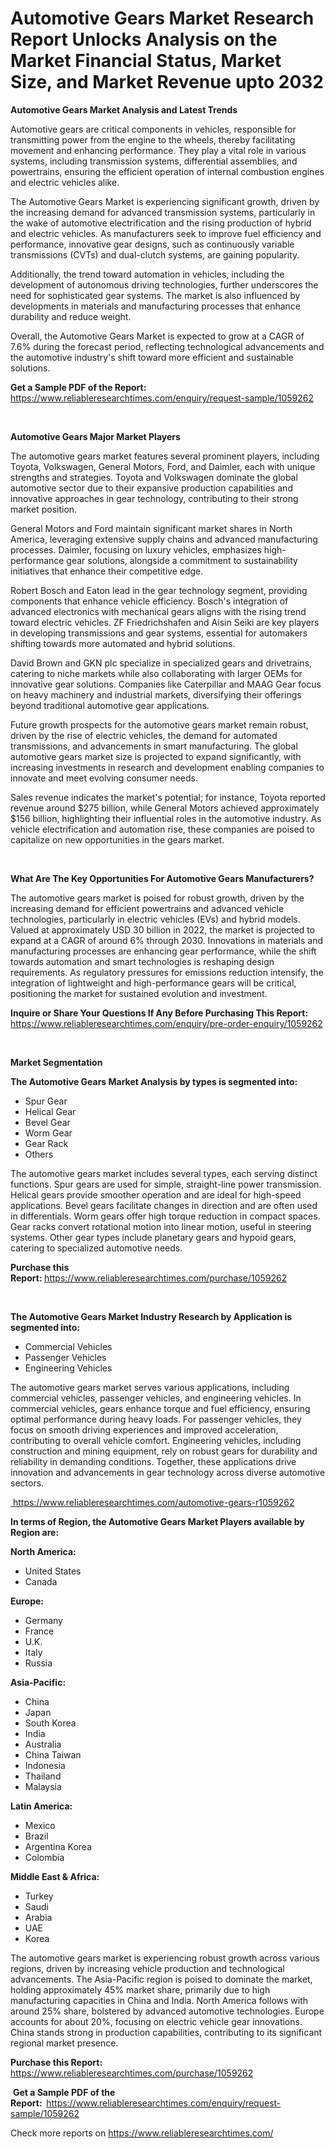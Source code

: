 <p><h1>Automotive Gears Market Research Report Unlocks Analysis on the Market Financial Status, Market Size, and Market Revenue upto 2032</h1></p><p><strong>Automotive Gears Market Analysis and Latest Trends</strong></p>
<p><p>Automotive gears are critical components in vehicles, responsible for transmitting power from the engine to the wheels, thereby facilitating movement and enhancing performance. They play a vital role in various systems, including transmission systems, differential assemblies, and powertrains, ensuring the efficient operation of internal combustion engines and electric vehicles alike.</p><p>The Automotive Gears Market is experiencing significant growth, driven by the increasing demand for advanced transmission systems, particularly in the wake of automotive electrification and the rising production of hybrid and electric vehicles. As manufacturers seek to improve fuel efficiency and performance, innovative gear designs, such as continuously variable transmissions (CVTs) and dual-clutch systems, are gaining popularity.</p><p>Additionally, the trend toward automation in vehicles, including the development of autonomous driving technologies, further underscores the need for sophisticated gear systems. The market is also influenced by developments in materials and manufacturing processes that enhance durability and reduce weight. </p><p>Overall, the Automotive Gears Market is expected to grow at a CAGR of 7.6% during the forecast period, reflecting technological advancements and the automotive industry's shift toward more efficient and sustainable solutions.</p></p>
<p><strong>Get a Sample PDF of the Report:&nbsp;</strong> <a href="https://www.reliableresearchtimes.com/enquiry/request-sample/1059262?utm_campaign=3190&utm_medium=2&utm_source=Github&utm_content=ia&utm_term=30032025&utm_id=automotive-gears">https://www.reliableresearchtimes.com/enquiry/request-sample/1059262</a></p>
<p>&nbsp;</p>
<p><strong>Automotive Gears Major Market Players</strong></p>
<p><p>The automotive gears market features several prominent players, including Toyota, Volkswagen, General Motors, Ford, and Daimler, each with unique strengths and strategies. Toyota and Volkswagen dominate the global automotive sector due to their expansive production capabilities and innovative approaches in gear technology, contributing to their strong market position.</p><p>General Motors and Ford maintain significant market shares in North America, leveraging extensive supply chains and advanced manufacturing processes. Daimler, focusing on luxury vehicles, emphasizes high-performance gear solutions, alongside a commitment to sustainability initiatives that enhance their competitive edge.</p><p>Robert Bosch and Eaton lead in the gear technology segment, providing components that enhance vehicle efficiency. Bosch's integration of advanced electronics with mechanical gears aligns with the rising trend toward electric vehicles. ZF Friedrichshafen and Aisin Seiki are key players in developing transmissions and gear systems, essential for automakers shifting towards more automated and hybrid solutions.</p><p>David Brown and GKN plc specialize in specialized gears and drivetrains, catering to niche markets while also collaborating with larger OEMs for innovative gear solutions. Companies like Caterpillar and MAAG Gear focus on heavy machinery and industrial markets, diversifying their offerings beyond traditional automotive gear applications.</p><p>Future growth prospects for the automotive gears market remain robust, driven by the rise of electric vehicles, the demand for automated transmissions, and advancements in smart manufacturing. The global automotive gears market size is projected to expand significantly, with increasing investments in research and development enabling companies to innovate and meet evolving consumer needs.</p><p>Sales revenue indicates the market's potential; for instance, Toyota reported revenue around $275 billion, while General Motors achieved approximately $156 billion, highlighting their influential roles in the automotive industry. As vehicle electrification and automation rise, these companies are poised to capitalize on new opportunities in the gears market.</p></p>
<p>&nbsp;</p>
<p><strong>What Are The Key Opportunities For Automotive Gears Manufacturers?</strong></p>
<p><p>The automotive gears market is poised for robust growth, driven by the increasing demand for efficient powertrains and advanced vehicle technologies, particularly in electric vehicles (EVs) and hybrid models. Valued at approximately USD 30 billion in 2022, the market is projected to expand at a CAGR of around 6% through 2030. Innovations in materials and manufacturing processes are enhancing gear performance, while the shift towards automation and smart technologies is reshaping design requirements. As regulatory pressures for emissions reduction intensify, the integration of lightweight and high-performance gears will be critical, positioning the market for sustained evolution and investment.</p></p>
<p><strong>Inquire or Share Your Questions If Any Before Purchasing This Report:</strong> <a href="https://www.reliableresearchtimes.com/enquiry/pre-order-enquiry/1059262?utm_campaign=3190&utm_medium=2&utm_source=Github&utm_content=ia&utm_term=30032025&utm_id=automotive-gears">https://www.reliableresearchtimes.com/enquiry/pre-order-enquiry/1059262</a></p>
<p>&nbsp;</p>
<p><strong>Market Segmentation</strong></p>
<p><strong>The Automotive Gears Market Analysis by types is segmented into:</strong></p>
<p><ul><li>Spur Gear</li><li>Helical Gear</li><li>Bevel Gear</li><li>Worm Gear</li><li>Gear Rack</li><li>Others</li></ul></p>
<p><p>The automotive gears market includes several types, each serving distinct functions. Spur gears are used for simple, straight-line power transmission. Helical gears provide smoother operation and are ideal for high-speed applications. Bevel gears facilitate changes in direction and are often used in differentials. Worm gears offer high torque reduction in compact spaces. Gear racks convert rotational motion into linear motion, useful in steering systems. Other gear types include planetary gears and hypoid gears, catering to specialized automotive needs.</p></p>
<p><strong>Purchase this Report:&nbsp;</strong><a href="https://www.reliableresearchtimes.com/purchase/1059262?utm_campaign=3190&utm_medium=2&utm_source=Github&utm_content=ia&utm_term=30032025&utm_id=automotive-gears">https://www.reliableresearchtimes.com/purchase/1059262</a></p>
<p>&nbsp;</p>
<p><strong>The Automotive Gears Market Industry Research by Application is segmented into:</strong></p>
<p><ul><li>Commercial Vehicles</li><li>Passenger Vehicles</li><li>Engineering Vehicles</li></ul></p>
<p><p>The automotive gears market serves various applications, including commercial vehicles, passenger vehicles, and engineering vehicles. In commercial vehicles, gears enhance torque and fuel efficiency, ensuring optimal performance during heavy loads. For passenger vehicles, they focus on smooth driving experiences and improved acceleration, contributing to overall vehicle comfort. Engineering vehicles, including construction and mining equipment, rely on robust gears for durability and reliability in demanding conditions. Together, these applications drive innovation and advancements in gear technology across diverse automotive sectors.</p></p>
<p><a href="https://www.reliableresearchtimes.com/automotive-gears-r1059262?utm_campaign=3190&utm_medium=2&utm_source=Github&utm_content=ia&utm_term=30032025&utm_id=automotive-gears">&nbsp;https://www.reliableresearchtimes.com/automotive-gears-r1059262</a></p>
<p><strong>In terms of Region, the Automotive Gears Market Players available by Region are:</strong></p>
<p>
    <p> <strong> North America: </strong>
        <ul>
            <li>United States</li>
            <li>Canada</li>
        </ul>
        </p> 
    <p> <strong> Europe: </strong>
        <ul>
            <li>Germany</li>
            <li>France</li>
            <li>U.K.</li>
            <li>Italy</li>
            <li>Russia</li>
        </ul>
        </p> 
    <p> <strong> Asia-Pacific: </strong>
        <ul>
            <li>China</li>
            <li>Japan</li>
            <li>South Korea</li>
            <li>India</li>
            <li>Australia</li>
            <li>China Taiwan</li>
            <li>Indonesia</li>
            <li>Thailand</li>
            <li>Malaysia</li>
        </ul>
        </p> 
    <p> <strong> Latin America: </strong>
        <ul>
            <li>Mexico</li>
            <li>Brazil</li>
            <li>Argentina Korea</li>
            <li>Colombia</li>
        </ul>
        </p> 
    <p> <strong> Middle East & Africa: </strong>
        <ul>
            <li>Turkey</li>
            <li>Saudi</li>
            <li>Arabia</li>
            <li>UAE</li>
            <li>Korea</li>
        </ul>
    </p>
    </p>
<p><p>The automotive gears market is experiencing robust growth across various regions, driven by increasing vehicle production and technological advancements. The Asia-Pacific region is poised to dominate the market, holding approximately 45% market share, primarily due to high manufacturing capacities in China and India. North America follows with around 25% share, bolstered by advanced automotive technologies. Europe accounts for about 20%, focusing on electric vehicle gear innovations. China stands strong in production capabilities, contributing to its significant regional market presence.</p></p>
<p><strong>Purchase this Report: </strong><a href="https://www.reliableresearchtimes.com/purchase/1059262?utm_campaign=3190&utm_medium=2&utm_source=Github&utm_content=ia&utm_term=30032025&utm_id=automotive-gears">https://www.reliableresearchtimes.com/purchase/1059262</a></p>
<p>&nbsp;<strong>Get a Sample PDF of the Report:&nbsp;&nbsp;</strong><a href="https://www.reliableresearchtimes.com/enquiry/request-sample/1059262?utm_campaign=3190&utm_medium=2&utm_source=Github&utm_content=ia&utm_term=30032025&utm_id=automotive-gears">https://www.reliableresearchtimes.com/enquiry/request-sample/1059262</a></p>
<p><strong></strong></p>
<p>Check more reports on <a href="https://www.reliableresearchtimes.com/?utm_campaign=3190&utm_medium=2&utm_source=Github&utm_content=ia&utm_term=30032025&utm_id=automotive-gears">https://www.reliableresearchtimes.com/</a></p>